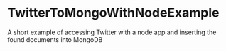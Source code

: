 # TwitterToMongoWithNodeExample
A short example of accessing Twitter with a node app and inserting the found documents into MongoDB
